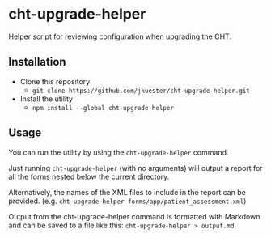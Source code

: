 # cht-upgrade-helper

Helper script for reviewing configuration when upgrading the CHT.

## Installation

- Clone this repository
  - `git clone https://github.com/jkuester/cht-upgrade-helper.git`
- Install the utility
  - `npm install --global cht-upgrade-helper`

## Usage

You can run the utility by using the `cht-upgrade-helper` command.

Just running `cht-upgrade-helper` (with no arguments) will output a report for all the forms nested below the current directory. 

Alternatively, the names of the XML files to include in the report can be provided. (e.g. `cht-upgrade-helper forms/app/patient_assessment.xml`)

Output from the cht-upgrade-helper command is formatted with Markdown and can be saved to a file like this:
`cht-upgrade-helper > output.md` 
